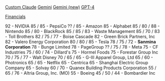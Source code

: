 [Custom Claude](https://poe.com/chat/3l5c9rsmktr0bbmd73l)
[Gemini](https://poe.com/chat/3l57u8pexcgbn26grt5)
[Gemini (new)](https://poe.com/chat/3lag9hs5z3rxh7oa2jc)
[GPT-4](https://poe.com/chat/3l57ixw1ktk0tckp8xg)

[Financials](https://discountingcashflows.com/company/META/earnings/)

92 - NVIDIA
85 / 85 - PepsiCo
?? / 85 - Amazon
85 - Alphabet
85 / 80 / 88 - Nintendo 
85 / 80 - BlackRock
85 / 85 / 83 - Waste Management
85 / 70 / 83 - Toll Brothers
82 / 75 / 77 - Boise Cascade
82 - Green Brick Partners, Inc
82 - Valero Energy Corporation
80 / 80 / 85 - Tesla
78 / 75 / 72 - **Sanmina Corporation**
78 - Bunge Limited
78 - PageGroup
?? / 75 / 78 - Meta
75 - CF Industries
75 / 60 / 74 - Dillard's
75 - Hormel Foods
75 - Forestar Group Inc
70 / 75 / 77 - Walt Disney
70 / 65 / 65 - G-III Apparel Group, Ltd
65 / 60 - Photronics
65 / 65 - Netflix
65 - Centrica
65 - Shanghai Electric Group Company
65 - Solvay
60 / 70 - Quanex Building Products Corporation
55 / 65 / 76 - Altria Group, Inc. (MO)
55 - Boeing
45 / 50 / 44 - Bombardier Inc